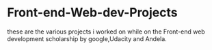 # Front-end-Web-dev-Projects
these are the various projects i worked on while on the Front-end web development scholarship by google,Udacity and Andela.
